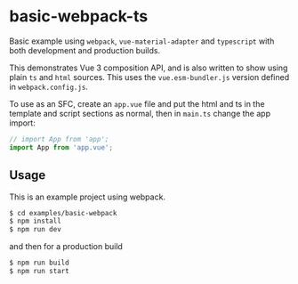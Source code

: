 # basic-webpack-ts

Basic example using `webpack`, `vue-material-adapter` and `typescript` with both development and production builds.

This demonstrates Vue 3 composition API, and is also written to show using plain `ts` and `html` sources. This uses the `vue.esm-bundler.js` version defined in `webpack.config.js`.

To use as an SFC, create an `app.vue` file and put the html and ts in the template and script sections as normal, then in `main.ts` change the app import:

```javascript
// import App from 'app';
import App from 'app.vue';
```

## Usage

This is an example project using webpack.

```bash
$ cd examples/basic-webpack
$ npm install
$ npm run dev
```

and then for a production build

```bash
$ npm run build
$ npm run start
```
